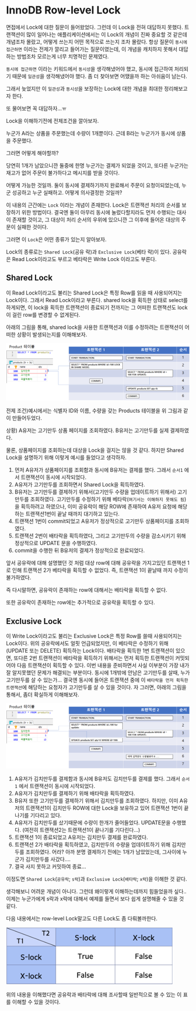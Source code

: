 # InnoDB Row-level Lock

면접에서 Lock에 대한 질문이 들어왔었다. 그런데 이 Lock을 전혀 대답하지 못했다. 트랜잭션이 많이 일어나는 애플리케이션에서는 이 Lock의 개념이 진짜 중요할 것 같은데 개념조차 몰랐고, 어떻게 쓰는지 어떤 목적으로 쓰는지 조차 몰랐다. 항상 질문이 `동시에 접근하면` 이라는 전제가 깔리고 들어가는 질문이였는데, 이 개념을 캐치하지 못해서 대답하는 방법조차 모르는게 너무 치명적인 문제였다.

`동시에 접근하면` 이라는 키워드에서 `동시성`을 생각해냈어야 했고, 동시에 접근하여 처리되기 때문에 `일관성`을 생각해냈어야 했다. 좀 더 찾아보면 어땠을까 하는 아쉬움이 남는다.

그래서 늦었지만 이 `일관성`과 `동시성`을 보장하는 Lock에 대한 개념을 최대한 정리해보고자 한다.

또 물어보면 꼭 대답하자…ㅠ

Lock을 이해하기전에 전제조건을 깔아보자.

누군가 A라는 상품을 주문했는데 수량이 1개뿐이다. 근데 B라는 누군가가 동시에 상품을 주문했다.

그러면 어떻게 해야할까?

당연히 1개가 남았으니깐 둘중에 한명 누군가는 결제가 되었을 것이고, 또다른 누군가는 재고가 없어 주문이 불가하다고 메시지를 받을 것이다.

어떻게 가능한 것일까. 둘이 동시에 결제하기까지 완료해서 주문이 요청이되었는데, 누군 성공하고 누군 실패하고. 어떻게 의사결정한 것일까?

이 내용의 근간에는 `Lock` 이라는 개념이 존재한다. Lock은 트랜잭션 처리의 순서를 보장하기 위한 방법이다.  결국엔 둘이 아무리 동시에 눌렀다할지라도 먼저 수행되는 대사이 존재할 것이고, 그 대상이 처리 순서의 우위에 있으니깐 그 이후에 들어온 대상의 주문이 실패한 것이다.

그러면 이 `Lock`은 어떤 종류가 있는지 알아보자.

Lock의 종류로는 `Shared Lock`(공유 락)과 `Exclusive Lock`(베타 락)이 있다. 공유락은 Read Lock이라고도 부르고 베타락은 Write Lock 이라고도 부른다.

## Shared Lock

이 Read Lock이라고도 불리는 Shared Lock은 특정 Row를 읽을 때 사용되어지는 Lock이다. 그래서 Read Lock이라고 부른다. shared lock을 획득한 상태로 select를 하게되면, 이 lock을 획득한 트랜잭션이 종료되기 전까지는 그 어떠한 트랜잭션도 lock이 걸린 row를 변경할 수 없게된다.

아래의 그림을 통해, shared lock을 사용한 트랜잭션과 이를 수정하려는 트랜잭션이 어떠한 상황이 발생되는지를 이해해보자.

![Untitled](InnoDB%20Row-level%20Lock/Untitled.png)

전제 조건)예시에서는 식별자 ID와 이름, 수량을 갖는 Products 테이블을 위 그림과 같이 만들어두었다.

상황) A유저는 고기만두 상품 페이지를 조회하였다. B유저는 고기만두를 실제 결제하였다.

물론, 상품페이지를 조회하는데 대상을 Lock을 걸지는 않을 것 같다. 하지만 Shared Lock을 설명하기 위해 이렇게 예시를 들었다고 생각하자.

1. 먼저 A유저가 상품페이지를 조회함과 동시에 B유저는 결제를 했다. 그래서 `순서1` 에서 트랜잭션이 동시에 시작되었다.
2. A유저가 고기만두를 조회하면서 Shared Lock을 획득하였다.
3. B유저는 고기만두를 결제하기 위해서(고기만두 수량을 업데이트하기 위해서) 고기만두를 조회하였다. 고기만두를 수정하기 위해 베타락(`여기서는 이해하지 못해도 됨`)을 획득하려고 하였으나, 이미 공유락이 해당 ROW에 존재하여 A유저 요청에 해당하는 트랜잭션1번이 끝날 때까지 대기하고 있는다.
4. 트랜잭션 1번이 commit되었고 A유저가 정상적으로 고기만두 상품페이지를 조회하였다.
5. 트랜잭션 2번이 배타락을 획득하였다, 그리고 고기만두의 수량을 감소시키기 위해 정상적으로 UPDATE 문을 수행하였다.
6. commit을 수행한 뒤 B유저의 결제가 정상적으로 완료되었다.

앞서 공유락에 대해 설명했던 것 처럼 대상 row에 대해 공유락을 가지고있던 트랜잭션 1로 인해 트랜잭션 2가 베타락을 획득할 수 없었다. 즉, 트랜잭션 1이 끝날때 까지 수정이 불가하였다.

즉 다시말하면, 공유락이 존재하는 row에 대해서는 배타락을 획득할 수 없다.

또한 공유락이 존재하는 row에는 추가적으로 공유락을 획득할 수 있다.

## Exclusive Lock

이 Write Lock이라고도 불리는 Exclusive Lock은 특정 Row를 쓸때 사용되어지는 Lock이다. 위의 공유락에서도 얼핏 언급되었지만, 이 베타락은 수정하기 위해(UPDATE 또는 DELETE) 획득하는 Lock이다.  배타락을 획득한 1번 트랜잭션이 있으면, 또다른 2번 트랜잭션이 배타락을 획득하기 위해서는 먼저 획득한 트랜잭션이 커밋되어야 다음 트랜잭션이 획득할 수 있다. 이번 내용을 준비하면서 사실 이부분이 가장 내가 잘 알지못했던 문제가 해결되는 부분이다. 동시에 1개밖에 안남은 고기만두를 살때, 누가 고기만두를 살 수 있는가… 결국엔 동시에 들어온 트랜잭션 중에 이 `배타락을 먼저 획득한 트랜잭션`에 해당하는 요청자가 고기만두를 살 수 있을 것이다. 자 그러면, 아래의 그림을 통해서, 좀더 확실하게 이해해보자.

![Untitled](InnoDB%20Row-level%20Lock/Untitled%201.png)

1. A유저가 김치만두를 결제함과 동시에 B유저도 김치만두를 결제를 했다. 그래서 `순서1` 에서 트랜잭션이 동시에 시작되었다.
2. A유저가 김치만두를 결제하기 위해 배타락을 획득하였다.
3. B유저 또한 고기만두를 결제하기 위해서 김치만두를 조회하였다. 하지만, 이미 A유저의 트랜잭션1이 김치만두 ROW에 대한 Lock을 보유하고 있어 트랜잭션 1번이 끝나기를 기다리고 있다.
4. A유저가 김치만두를 샀기때문에 수량이 한개가 줄어들었다. UPDATE문을 수행했다. (여전히 트랜잭션2는 트랜잭션1이 끝나기를 기다린다…)
5. 트랜잭션 1이 종료되었고 A유저는 김치만두 결제를 완료하였다.
6. 트랜잭션 2가 배타락을 획득하였고, 김치만두의 수량을 업데이트하기 위해 김치만두를 조회하였다. 어라? 아까 분명 결제하기 전에는 1개가 남았었는데, 그사이에 누군가 김치만두를 사갔다….
7. 결국 사지 못하고 커밋하여 종료…

이정도면 `Shared Lock`(`공유락`; `s락`)과 `Exclusive Lock`(`배타락`; `x락`)을 이해한 것 같다.

생각해보니 어려운 개념이 아니다. 그런데 왜이렇게 이해하는데까지 힘들었을까 싶다.. 이제는 누군가에게 s락과 x락에 대해서 예제를 들면서 보다 쉽게 설명해줄 수 있을 것 같다.

다음 내용에서는 row-level Lock말고도 다른 Lock도 좀 다뤄볼까한다.

![Untitled](InnoDB%20Row-level%20Lock/Untitled%202.png)

위의 내용을 이해했다면 공유락과 배타락에 대해 조사할때 일반적으로 볼 수 있는 이 표를 이해할 수 있을 것이다.